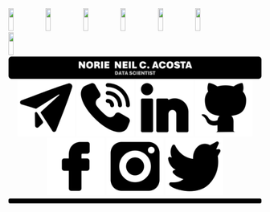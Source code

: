 <div><a href = "https://facebook.com/norzzielein"><img src = "BUTTONEmail.svg" width = "14%" height = 45></a> <a href = "https://facebook.com/norzzielein"><img src = "BUTTONEmail.svg" width = "14%" height = 45></a> <a href = "https://facebook.com/norzzielein"><img src = "BUTTONEmail.svg" width = "14%" height = 45></a> <a href = "https://facebook.com/norzzielein"><img src = "BUTTONEmail.svg" width = "14%" height = 45></a> <a href = "https://facebook.com/norzzielein"><img src = "BUTTONEmail.svg" width = "14%" height = 45></a> <a href = "https://facebook.com/norzzielein"><img src = "BUTTONEmail.svg" width = "14%" height = 45></a> <a href = "https://facebook.com/norzzielein"><img src = "BUTTONEmail.svg" width = "14%" height = 45></a>


<div style = "display: flex; flex-direction: column; align-items: center;">
    <!-- HEADER -->
    <img src = "IMPORT FILES/PROFILEHeader.png" alt = "Profile Header" style = "width: 100%;" />
     <div align = "center" style = "width: 100%;">
        <!-- E-MAIL -->
        <a href = "norieneil_acosta@outlook.com" title = "E-MAIL: norieneil_acosta@outlook.com"> <img src = "IMPORT FILES/LINKICONEmail.png" alt = "E-Mail Link Icon" style = "width: 114px; height: auto"></a>
         <!-- PHONE -->
        <a href = "09673581501" title = "PHONE: 09673381501"> <img src = "IMPORT FILES/LINKICONPhone.png" alt = "Contact Link Icon" style = "width: 114px; height: auto"></a>
        <!-- LINKEDIN -->
        <a href = "https://www.linkedin.com/in/norzzielein" title = "LINKEDIN: https://www.linkedin.com/in/norzzielein"> <img src = "IMPORT FILES/LINKICONLinkedIn.png" alt = "LinkedIn Link Icon" style = "width: 114px; height: auto"></a>
        <!-- GITHUB -->
        <a href = "https://github.com/norzzielein" title = "GITHUB: https://github.com/norzzielein"> <img src = "IMPORT FILES/LINKICONGitHub.png" alt = "GitHub Link Icon" style = "width: 114px; height: auto"></a>
        <!-- FACEBOOK -->
        <a href = "https://www.facebook.com/norzzielein" title = "FACEBOOK: https://www.facebook.com/norzzielein"> <img src = "IMPORT FILES/LINKICONFacebook.png" alt = "Facebook Link Icon" style = "width: 114px; height: auto"></a>
        <!-- INSTAGRAM -->
        <a href = "https://www.instagram.com/norzzielein" title = "INSTAGRAM: https://www.instagram.com/norzzielein"> <img src = "IMPORT FILES/LINKICONInstagram.png" alt = "Instagram Link Icon" style = "width: 114px; height: auto"></a>
        <!-- TWITTER -->
        <a href = "https://twitter.com/norzzielein" title = "TWITTER: https://twitter.com/norzzielein"> <img src = "IMPORT FILES/LINKICONTwitter.png" alt = "Twitter Link Icon" style = "width: 114px; height: auto"></a>
    <!-- TRAILER -->
    <img src = "IMPORT FILES/PROFILETrailer.png" alt = "Profile Trailer" style = "width: 100%;" />    
</div>
